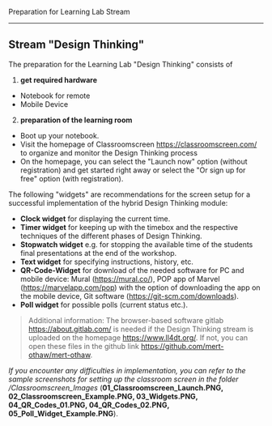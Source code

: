 Preparation for Learning Lab Stream

---
## Stream "Design Thinking"

The preparation for the Learning Lab "Design Thinking" consists of 

1. **get required hardware**  
	
 * Notebook for remote
 * Mobile Device
	
2. **preparation of the learning room**   

  * Boot up your notebook.
  * Visit the homepage of Classroomscreen https://classroomscreen.com/ to organize and monitor the Design Thinking process
  * On the homepage, you can select the "Launch now" option (without registration) and get started right away or select the "Or sign up for free" option (with registration). 

The following "widgets" are recommendations for the screen setup for a successful implementation of the hybrid Design Thinking module: 

- **Clock widget** for displaying the current time.
- **Timer widget** for keeping up with the timebox and the respective techniques of the different phases of Design Thinking.
- **Stopwatch widget** e.g. for stopping the available time of the students final presentations at the end of the workshop. 
- **Text widget** for specifying instructions, history, etc.
- **QR-Code-Widget** for download of the needed software for PC and mobile device: Mural (<https://mural.co/>), POP app of Marvel (<https://marvelapp.com/pop>) with the option of downloading the app on the mobile device, Git software (<https://git-scm.com/downloads>).
- **Poll widget** for possible polls (current status etc.).

>Additional information: 
>The browser-based software gitlab <https://about.gitlab.com/> is needed if the Design Thinking stream is uploaded on the homepage <https://www.ll4dt.org/>.
>If not, you can open these files in the github link <https://github.com/mert-othaw/mert-othaw>. 




*If you encounter any difficulties in implementation, you can refer to the sample screenshots for setting up the classroom screen in the folder /Classroomscreen_Images* (**01_Classroomscreen_Launch.PNG, 02_Classroomscreen_Example.PNG, 03_Widgets.PNG, 04_QR_Codes_01.PNG, 04_QR_Codes_02.PNG, 05_Poll_Widget_Example.PNG**). 
